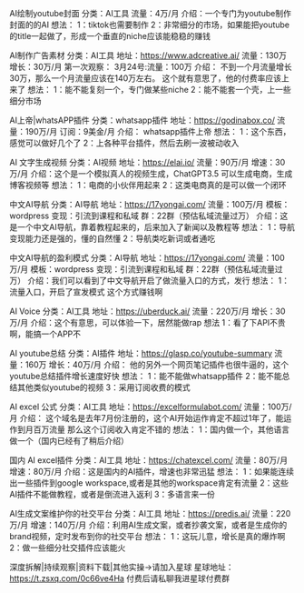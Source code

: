 AI绘制youtube封面
分类：AI工具
流量：4万/月
介绍：一个专门为youtube制作封面的的AI
想法：
1：tiktok也需要制作
2：非常细分的市场，如果能把youtube的title一起做了，形成一个垂直的niche应该能稳稳的赚钱

AI制作广告素材
分类：AI工具
地址：https://www.adcreative.ai/
流量：130万
增长：30万/月
第一次观察：
3月24号:流量：100万
介绍：
不到一个月流量增长30万，那么一个月流量应该在140万左右。
这个就有意思了，他的付费率应该上来了
想法：
1：能不能复刻一个，专门做某些niche
2：能不能套一个壳，上一些细分市场


AI上帝|whatsAPP插件
分类：whatsapp插件
地址：https://godinabox.co/
流量：190万/月
订阅：9美金/月
介绍：
whatsapp插件上帝
想法：
1：这个东西，感觉可以做好几个了
2：上各种平台插件，然后去刷一波被动收入


AI 文字生成视频
分类：AI视频
地址：https://elai.io/
流量：90万/月
增速：30万/月
介绍：这个是一个模拟真人的视频生成，ChatGPT3.5 可以生成电商，生成博客视频等
想法：
1：电商的小伙伴用起来
2：这类电商真的是可以做一个闭环


中文AI导航
分类：AI导航
地址：https://17yongai.com/
流量：100万/月
模板：wordpress
变现：引流到课程和私域
群：22群（预估私域流量过万）
介绍：这是一个中文AI导航，靠着教程起来的，后来加入了新闻以及教程等
想法：
1：导航变现能力还是强的，懂的自然懂
2：导航类吃新词或者通吃

中文AI导航的盈利模式
分类：AI导航
地址：https://17yongai.com/
流量：100万/月
模板：wordpress
变现：引流到课程和私域
群：22群（预估私域流量过万）
介绍：我们可以看到了中文导航开启了做流量入口的方式，发行
想法：
1：流量入口，开启了宣发模式
这个方式赚钱啊


AI Voice
分类：AI工具
地址：https://uberduck.ai/
流量：220万/月
增长：30万/月
介绍：这个有意思，可以体验一下，居然能做rap
想法
1：看了下API不贵啊，能搞一个APP不

 

AI youtube总结
分类：AI插件
地址：https://glasp.co/youtube-summary
流量：160万
增长：40万/月
介绍：
他的另外一个网页笔记插件也很牛逼的，这个youtube总结插件增长速度好快
想法：
1：能不能做whatsapp插件
2：能不能总结其他类似youtube的视频
3：采用订阅收费的模式


AI excel 公式
分类：AI工具
地址：https://excelformulabot.com/
流量：100万/月
介绍：
这个域名是去年7月份注册的，这个AI开始运作肯定不超过1年了，能运作到月百万流量
那么这个订阅收入肯定不错的
想法：
1：国内做一个，其他语言做一个（国内已经有了稍后介绍）


国内 AI excel插件
分类：AI工具
地址：https://chatexcel.com/
流量：80万/月
增速：80万/月
介绍：这是国内的AI插件，增速也非常迅猛
想法：
1：如果能连续出一些插件到google workspace,或者是其他的workspace肯定有流量
2：这些AI插件不能做教程，或者是倒流进入返利
3：多语言来一份

AI生成文案维护你的社交平台
分类：AI工具
地址：https://predis.ai/
流量：220万/月
增速：140万/月
介绍：利用AI生成文案，或者抄袭文案，或者是生成你的brand视频，定时发布到你的社交平台
想法：
1：这玩儿意，增长是真的爆炸啊
2：做一些细分社交插件应该能火


深度拆解|持续观察|资料下载|其他实操->请加入星球
星球地址：https://t.zsxq.com/0c66ve4Ha
付费后请私聊我进星球付费群

